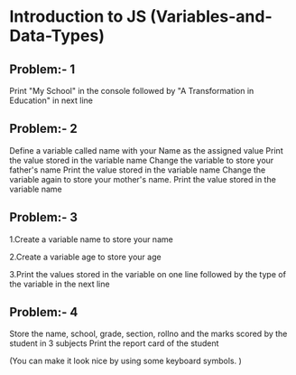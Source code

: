 # Introduction to JS (Variables-and-Data-Types)
## Problem:- 1  
Print "My School" in the console followed by "A Transformation in Education" in next line
## Problem:- 2 
Define a variable called name with your Name as the assigned value
Print the value stored in the variable name
Change the variable to store your father's name
Print the value stored in the variable name
Change the variable again to store your mother's name.
Print the value stored in the variable name
## Problem:- 3 
1.Create a variable name to store your name

2.Create a variable age to store your age

3.Print the values stored in the variable on one line followed by the type of the variable in the next line


## Problem:- 4
Store the name, school, grade, section, rollno and the marks scored by the student in 3 subjects
Print the report card of the student 

(You can make it look nice by using some keyboard symbols. )
